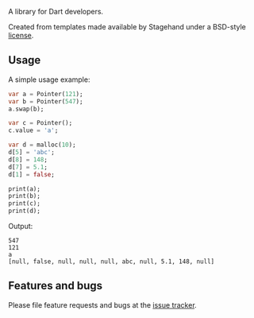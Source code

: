 A library for Dart developers.

Created from templates made available by Stagehand under a BSD-style
[license](https://github.com/dart-lang/stagehand/blob/master/LICENSE).

## Usage

A simple usage example:

```dart
var a = Pointer(121);
var b = Pointer(547);
a.swap(b);

var c = Pointer();
c.value = 'a';

var d = malloc(10);
d[5] = 'abc';
d[8] = 148;
d[7] = 5.1;
d[1] = false;

print(a);
print(b);
print(c);
print(d);
```
Output:
```text
547
121
a
[null, false, null, null, null, abc, null, 5.1, 148, null]
```

## Features and bugs

Please file feature requests and bugs at the [issue tracker][tracker].

[tracker]: https://github.com/ali2236/dart_pointers/issues
